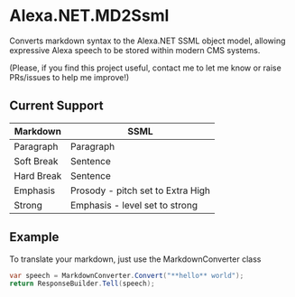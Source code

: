 # Alexa.NET.MD2Ssml
Converts markdown syntax to the Alexa.NET SSML object model, allowing expressive Alexa speech to be stored within modern CMS systems.

(Please, if you find this project useful, contact me to let me know or raise PRs/issues to help me improve!)

## Current Support
| Markdown  | SSML |
| ------------- | ------------- |
| Paragraph  | Paragraph  |
| Soft Break  | Sentence  |
| Hard Break  | Sentence  |
| Emphasis  |  Prosody  -  pitch set to Extra High |
| Strong  |  Emphasis  -  level set to strong |

## Example

To translate your markdown, just use the MarkdownConverter class

```csharp
var speech = MarkdownConverter.Convert("**hello** world");
return ResponseBuilder.Tell(speech);
```
